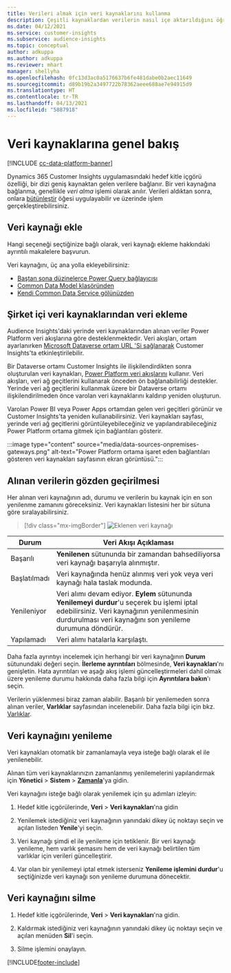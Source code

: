 ```yaml
---
title: Verileri almak için veri kaynaklarını kullanma
description: Çeşitli kaynaklardan verilerin nasıl içe aktarıldığını öğrenin.
ms.date: 04/12/2021
ms.service: customer-insights
ms.subservice: audience-insights
ms.topic: conceptual
author: adkuppa
ms.author: adkuppa
ms.reviewer: mhart
manager: shellyha
ms.openlocfilehash: 0fc13d3ac0a5176637b6fe481dabe0b2aec11649
ms.sourcegitcommit: d89b19b2a3497722b78362aeee688ae7e94915d9
ms.translationtype: HT
ms.contentlocale: tr-TR
ms.lasthandoff: 04/13/2021
ms.locfileid: "5887918"
---
```

# <a name="data-sources-overview"></a>Veri kaynaklarına genel bakış

[!INCLUDE [cc-data-platform-banner](../includes/cc-data-platform-banner.md)]

Dynamics 365 Customer Insights uygulamasındaki hedef kitle içgörü özelliği, bir dizi geniş kaynaktan gelen verilere bağlanır. Bir veri kaynağına bağlanma, genellikle *veri alma* işlemi olarak anılır. Verileri aldıktan sonra, onlara [bütünleştir](data-unification.md) öğesi uygulayabilir ve üzerinde işlem gerçekleştirebilirsiniz.

## <a name="add-a-data-source"></a>Veri kaynağı ekle

Hangi seçeneği seçtiğinize bağlı olarak, veri kaynağı ekleme hakkındaki ayrıntılı makalelere başvurun.

Veri kaynağını, üç ana yolla ekleyebilirsiniz:

- [Baştan sona düzinelerce Power Query bağlayıcısı](connect-power-query.md)
- [Common Data Model klasöründen](connect-common-data-model.md)
- [Kendi Common Data Service gölünüzden](connect-common-data-service-lake.md)

## <a name="add-data-from-on-premises-data-sources"></a>Şirket içi veri kaynaklarından veri ekleme

Audience Insights'daki yerinde veri kaynaklarından alınan veriler Power Platform veri akışlarına göre desteklenmektedir. Veri akışları, ortam ayarlanırken [Microsoft Dataverse ortam URL 'Si sağlanarak](manage-environments.md#create-an-environment-in-an-existing-organization) Customer Insights'ta etkinleştirilebilir.

Bir Dataverse ortamı Customer Insights ile ilişkilendirdikten sonra oluşturulan veri kaynakları, [Power Platform veri akışlarını](/power-query/dataflows/overview-dataflows-across-power-platform-dynamics-365) kullanır. Veri akışları, veri ağ geçitlerini kullanarak önceden ön bağlanabilirliği destekler. Yerinde veri ağ geçitlerini kullanmak üzere bir Dataverse ortamı ilişkilendirilmeden önce varolan veri kaynaklarını kaldırıp yeniden oluşturun.

Varolan Power BI veya Power Apps ortamdan gelen veri geçitleri görünür ve Customer Insights'ta yeniden kullanabilirsiniz. Veri kaynakları sayfası, yerinde veri ağ geçitlerini görüntüleyebileceğiniz ve yapılandırabileceğiniz Power Platform ortama gitmek için bağlantıları gösterir.

:::image type="content" source="media/data-sources-onpremises-gateways.png" alt-text="Power Platform ortama işaret eden bağlantıları gösteren veri kaynakları sayfasının ekran görüntüsü.":::

## <a name="review-ingested-data"></a>Alınan verilerin gözden geçirilmesi

Her alınan veri kaynağının adı, durumu ve verilerin bu kaynak için en son yenilenme zamanını göreceksiniz. Veri kaynakları listesini her bir sütuna göre sıralayabilirsiniz.

> [!div class="mx-imgBorder"]
> ![Eklenen veri kaynağı](media/configure-data-datasource-added.png "Eklenen veri kaynağı")

|Durum  |Veri Akışı Açıklaması  |
|---------|---------|
|Başarılı   |**Yenilenen** sütununda bir zamandan bahsediliyorsa veri kaynağı başarıyla alınmıştır.
|Başlatılmadı   |Veri kaynağında henüz alınmış veri yok veya veri kaynağı hala taslak modunda.         |
|Yenileniyor    |Veri alımı devam ediyor. **Eylem** sütununda **Yenilemeyi durdur**'u seçerek bu işlemi iptal edebilirsiniz. Veri kaynağının yenilenmesinin durdurulması veri kaynağını son yenileme durumuna döndürür.       |
|Yapılamadı     |Veri alımı hatalarla karşılaştı.         |

Daha fazla ayrıntıyı incelemek için herhangi bir veri kaynağının **Durum** sütunundaki değeri seçin. **İlerleme ayrıntıları** bölmesinde, **Veri kaynakları**'nı genişletin. Hata ayrıntıları ve aşağı akış işlemi güncelleştirmeleri dahil olmak üzere yenileme durumu hakkında daha fazla bilgi için **Ayrıntılara bakın**'ı seçin.

Verilerin yüklenmesi biraz zaman alabilir. Başarılı bir yenilemeden sonra alınan veriler, **Varlıklar** sayfasından incelenebilir. Daha fazla bilgi için bkz. [Varlıklar](entities.md).

## <a name="refresh-a-data-source"></a>Veri kaynağını yenileme

Veri kaynakları otomatik bir zamanlamayla veya isteğe bağlı olarak el ile yenilenebilir. 

Alınan tüm veri kaynaklarınızın zamanlanmış yenilemelerini yapılandırmak için **Yönetici** > **Sistem** > [**Zamanla**](system.md#schedule-tab)'ya gidin.

Veri kaynağını isteğe bağlı olarak yenilemek için şu adımları izleyin:

1. Hedef kitle içgörülerinde, **Veri** > **Veri kaynakları**'na gidin

2. Yenilemek istediğiniz veri kaynağının yanındaki dikey üç noktayı seçin ve açılan listeden **Yenile**'yi seçin.

3. Veri kaynağı şimdi el ile yenileme için tetiklenir. Bir veri kaynağı yenileme, hem varlık şemasını hem de veri kaynağı belirtilen tüm varlıklar için verileri güncelleştirir.

4. Var olan bir yenilemeyi iptal etmek isterseniz **Yenileme işlemini durdur**'u seçtiğinizde veri kaynağı son yenileme durumuna dönecektir.

## <a name="delete-a-data-source"></a>Veri kaynağını silme

1. Hedef kitle içgörülerinde, **Veri** > **Veri kaynakları**'na gidin.

2. Kaldırmak istediğiniz veri kaynağının yanındaki dikey üç noktayı seçin ve açılan menüden **Sil**'i seçin.

3. Silme işlemini onaylayın.


[!INCLUDE[footer-include](../includes/footer-banner.md)]
